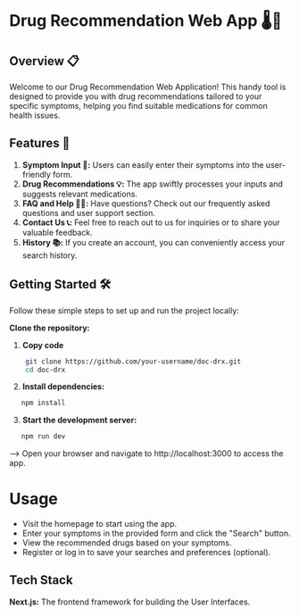 # Drug Recommendation Web App 🌡️💊

## Overview 📋
Welcome to our Drug Recommendation Web Application! This handy tool is designed to provide you with drug recommendations tailored to your specific symptoms, helping you find suitable medications for common health issues.

## Features 🚀
1. **Symptom Input 🤒:** Users can easily enter their symptoms into the user-friendly form.
2. **Drug Recommendations 💡:** The app swiftly processes your inputs and suggests relevant medications.
3. **FAQ and Help 🙋‍♂️:** Have questions? Check out our frequently asked questions and user support section.
4. **Contact Us 📞:** Feel free to reach out to us for inquiries or to share your valuable feedback.
5. **History 📚:** If you create an account, you can conveniently access your search history.

## Getting Started 🛠️

Follow these simple steps to set up and run the project locally:

**Clone the repository:**


1. **Copy code**
```bash
    git clone https://github.com/your-username/doc-drx.git
    cd doc-drx
```
2. **Install dependencies:**
```bash
   npm install
```
3. **Start the development server:**
```bash
   npm run dev
```
-->  Open your browser and navigate to http://localhost:3000 to access the app.

# Usage
- Visit the homepage to start using the app.
- Enter your symptoms in the provided form and click the "Search" button.
- View the recommended drugs based on your symptoms.
- Register or log in to save your searches and preferences (optional).

## Tech Stack

**Next.js:** The frontend framework for building the User Interfaces.



